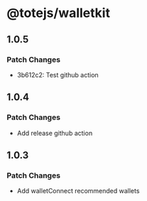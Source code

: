 # @totejs/walletkit

## 1.0.5

### Patch Changes

- 3b612c2: Test github action

## 1.0.4

### Patch Changes

- Add release github action

## 1.0.3

### Patch Changes

- Add walletConnect recommended wallets
